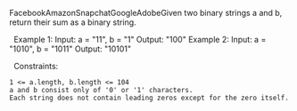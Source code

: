 FacebookAmazonSnapchatGoogleAdobeGiven two binary strings a and b, return their sum as a binary string.

 
Example 1:
Input: a = "11", b = "1"
Output: "100"
Example 2:
Input: a = "1010", b = "1011"
Output: "10101"

 
Constraints:


	1 <= a.length, b.length <= 104
	a and b consist only of '0' or '1' characters.
	Each string does not contain leading zeros except for the zero itself.